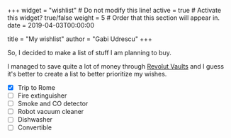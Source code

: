 +++
widget = "wishlist"  # Do not modify this line!
active = true  # Activate this widget? true/false
weight = 5  # Order that this section will appear in.
date = 2019-04-03T00:00:00

title = "My wishlist"
author = "Gabi Udrescu"
+++

So, I decided to make a list of stuff I am planning to buy. 

I managed to save quite a lot of money through [Revolut Vaults](https://www.revolut.com/save-money-with-vaults) and I guess it's better to create a list to better prioritize my wishes.

 - [x] Trip to Rome
 - [ ] Fire extinguisher
 - [ ] Smoke and CO detector
 - [ ] Robot vacuum cleaner 
 - [ ] Dishwasher
 - [ ] Convertible 
<!--stackedit_data:
eyJoaXN0b3J5IjpbLTE0MDgyMDgwMjgsMTQ4NDEyNzYzOF19
-->